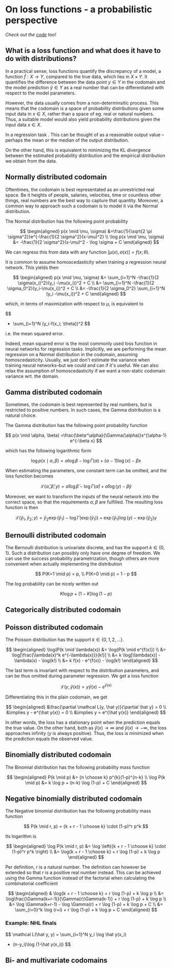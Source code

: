 # On loss functions - a probabilistic perspective

_Check out the [code](losses_keras.py) too!_

## What is a loss function and what does it have to do with distributions?

In a practical sense, loss functions quantify the discrepancy of a model, a function $\hat f : X \to Y$, compared to the true data, which lies in $X \times Y$. It quantifies the difference between the data point $y \in Y$ in the codomain and the model prediction $\hat y \in Y$ as a real number that can be differentiated with respect to the model parameters.

However, the data usually comes from a non-determinsitic process. This means that the codomain is a space of probability distributions given some input data in $x \in X$, rather than a space of eg. real or natural numbers. Thus, a suitable model would also yield probability distributions given the input data $x \in X$.

In a regression task . This can be thought of as a reasonable output value – perhaps the mean or the median of the output distribution.

On the other hand, this is equivalent to minimizing the KL divergence between the estimated probability distribution and the empirical distribution we obtain from the data.

## Normally distributed codomain

Oftentimes, the codomain is best representated as an unrestricted real space. Be it heights of people, salaries, velocities, time or countless other things, real numbers are the best way to capture that quantity. Moreover, a common way to approach such a codomain is to model it via the Normal distribution.

The Normal distribution has the following point probability

$$
\begin{aligned}
p(x \mid \mu, \sigma) &=\frac{1}{\sqrt{2 \pi \sigma^2}}e^{-\frac{1}{2 \sigma^2}(x-\mu)^2} \\
\log p(x \mid \mu, \sigma) &= -\frac{1}{2 \sigma^2}(x-\mu)^2 - \log \sigma + C
\end{aligned}
$$

We can regress this from data with any function $[\mu(x), \sigma(x)] = f(x; \theta)$.

It is common to assume homoscedasticity when training a regression neural network. This yields then 

$$
\begin{aligned}
p(x \mid \mu, \sigma) &= \sum_{i=1}^N -\frac{1}{2 \sigma(x_i)^2}(y_i -\mu(x_i))^2 + C \\
&= \sum_{i=1}^N -\frac{1}{2 \sigma_0^2}(y_i-\mu(x_i))^2 + C \\
&= -\frac{1}{2 \sigma_0^2} \sum_{i=1}^N (y_i -\mu(x_i))^2 + C
\end{aligned}
$$

which, in terms of maximization with respect to $\mu$, is equivalent to

$$
- \sum_{i=1}^N (y_i-f(x_i; \theta))^2
$$

i.e. the mean squared error.

Indeed, mean squared error is the most commonly used loss function in neural networks for regression tasks. Implicitly, we are performing the mean regression on a Normal distribution in the codomain, assuming homoscedasticity. Usually, we just don't estimate the variance when training neural networks–but we could and can if it's useful. We can also relax the assumption of homoscedasticity if we want a non-static codomain variance wrt. the domain.

## Gamma distributed codomain

Sometimes, the codomain is best represented by real numbers, but is restricted to positive numbers. In such cases, the Gamma distribution is a natural choice.

The Gamma distribution has the following point probability function

$$
p(x \mid \alpha, \beta) =\frac{\beta^\alpha}{\Gamma(\alpha)}x^{\alpha-1} e^{-\beta x}
$$

which has the following logarithmic form

$$
\log p(x \mid \alpha, \beta) = \alpha \log\beta - \log{\Gamma(\alpha)}+ (\alpha-1)\log(x)- \beta x
$$

When estimating the parameters, one constant term can be omitted, and the loss function becomes

$$
\mathcal L(\hat \alpha, \hat \beta; y) =  \hat \alpha \log \hat \beta - \log{\Gamma(\hat \alpha)}+ \hat \alpha\log(y)- \hat \beta y
$$

Moreover, we want to transform the inputs of the neural network into the correct space, so that the requirements $\alpha, \beta$ are fulfilled. The resulting loss function is then

$$
\mathcal L(\hat y_1, \hat y_2; y) = \hat y_2 \exp (\hat y_1) - \log{\Gamma(\exp( \hat y_1))}+ \exp( \hat y_1)\log(y)- \exp( \hat y_2) y
$$

## Bernoulli distributed codomain

The Bernoulli distribution is univariate discrete, and has the support $k \in \{0, 1\}.$ Such a distribution can possibly only have one degree of freedom. We can use the success probability parametrization, though others are more convenient when actually implementing the distribution

$$
P(K=1 \mid p) = p, \\ P(K=0 \mid p) = 1 - p
$$

The log probability can be nicely written out

$$
K \log p + (1-K) \log (1-p)
$$

## Categorically distributed codomain

## Poisson distributed codomain

The Poisson distribution has the support $k \in \{0, 1, 2, \dots\}$. 

$$
\begin{aligned}
\log(P(k \mid \lambda(x)) &= \log(P(k \mid e^{f(x)}) \\
&= \log[\frac{\lambda(x)^k e^{-\lambda(x)}}{k!}] \\
&= k \log[\lambda(x)] - \lambda(x) - \log(k!) \\
&= k f(x) - e^{f(x)} - \log(k!)
\end{aligned}
$$

The last term is invariant with respect to the distribution parameters, and can be thus omitted during parameter regression. We get a loss function

$$
\mathcal L(y, \hat y(x)) = y \hat y(x) - e^{\hat y(x)}
$$

Differentiating this in the plain codomain, we get

$$
\begin{aligned}
&\frac{\partial \mathcal L(y, \hat y)}{\partial \hat y} = 0 \\
&\implies y -  e^{\hat y(x)} = 0 \\
&\implies y = e^{\hat y(x)}
\end{aligned}
$$

In other words, the loss has a stationary point when the prediction equals the true value. On the other hand, both as $\hat y (x) \to \infty$ and $\hat y (x) \to -\infty$, the loss approaches infinity ($y$ is always positive). Thus, the loss is minimized when the prediction equals the observed value.

## Binomially distributed codomain

The Binomial distribution has the following probability mass function

$$
\begin{aligned}
P(k \mid p) &= {n \choose k} p^{k}(1-p)^{n-k} \\
\log P(k \mid p) &= k \log p + (n-k) \log (1-p) + C
\end{aligned}
$$

## Negative binomially distributed codomain

The Negative binomial distribution has the following probability mass function

$$
P(k \mid r, p) = {k + r - 1 \choose k} \cdot (1-p)^r p^k
$$

Its logarithm is

$$
\begin{aligned}
\log P(k \mid r, p) &= \log \left({k + r - 1 \choose k} \cdot (1-p)^r p^k \right) \\
&= \log{k + r - 1 \choose k} + r \log (1-p) + k \log p
\end{aligned}
$$

Per definition, $r$ is a natural number. The definition can however be extended so that $r$ is a positive real number instead. This can be achieved using the Gamma function instead of the factorial when calculating the combinatorial coefficient

$$
\begin{aligned}
& \log{k + r - 1 \choose k} + r \log (1-p) + k \log p \\
&= \log\frac{\Gamma(k+r-1)}{\Gamma(r)\Gamma(k-1)} + r \log (1-p) + k \log p \\
&= \log \Gamma(k+r-1) - \log \Gamma(r) + r \log (1-p) + k \log p + C \\
&= \sum_{i=0}^k \log (r+i) + r \log (1-p) + k \log p + C
\end{aligned}
$$

### Example: NHL finals

$$
\mathcal L(\hat y, y) = \sum_{i=1}^N y_i \log \hat y(x_i)
+ (n-y_i)\log (1-\hat y(x_i))
$$

## Bi- and multivariate codomains
